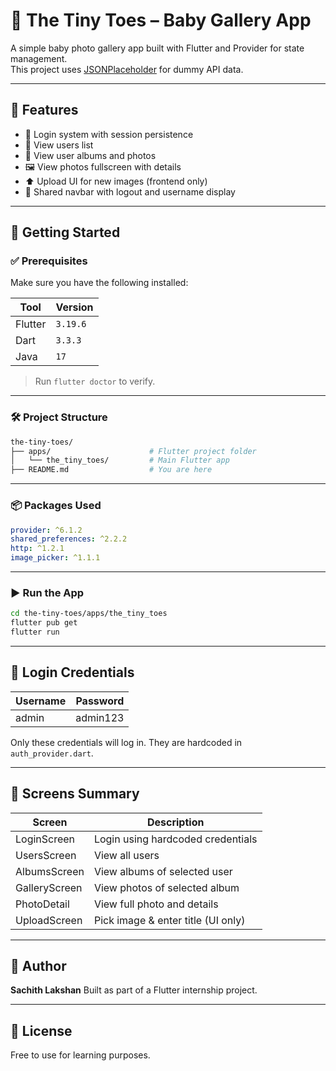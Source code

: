 # 👶 The Tiny Toes – Baby Gallery App

A simple baby photo gallery app built with Flutter and Provider for state management.  
This project uses [JSONPlaceholder](https://jsonplaceholder.typicode.com/) for dummy API data.

---

## 📱 Features

- 🔐 Login system with session persistence
- 👤 View users list
- 📸 View user albums and photos
- 🖼️ View photos fullscreen with details
- ⬆️ Upload UI for new images (frontend only)
- 🧭 Shared navbar with logout and username display

---

## 🚀 Getting Started

### ✅ Prerequisites

Make sure you have the following installed:

| Tool    | Version  |
| ------- | -------- |
| Flutter | `3.19.6` |
| Dart    | `3.3.3`  |
| Java    | `17`     |

> Run `flutter doctor` to verify.

---

### 🛠️ Project Structure

```bash
the-tiny-toes/
├── apps/                      # Flutter project folder
│   └── the_tiny_toes/         # Main Flutter app
├── README.md                  # You are here
```

---

### 📦 Packages Used

```yaml
provider: ^6.1.2
shared_preferences: ^2.2.2
http: ^1.2.1
image_picker: ^1.1.1
```

---

### ▶️ Run the App

```bash
cd the-tiny-toes/apps/the_tiny_toes
flutter pub get
flutter run
```

---

## 🔐 Login Credentials

| Username | Password |
| -------- | -------- |
| admin    | admin123 |

Only these credentials will log in. They are hardcoded in `auth_provider.dart`.

---

## 📂 Screens Summary

| Screen        | Description                        |
| ------------- | ---------------------------------- |
| LoginScreen   | Login using hardcoded credentials  |
| UsersScreen   | View all users                     |
| AlbumsScreen  | View albums of selected user       |
| GalleryScreen | View photos of selected album      |
| PhotoDetail   | View full photo and details        |
| UploadScreen  | Pick image & enter title (UI only) |

---

## 👤 Author

**Sachith Lakshan**
Built as part of a Flutter internship project.

---

## 📄 License

Free to use for learning purposes.

